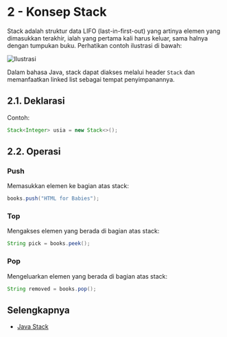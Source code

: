 # 2 - Konsep Stack

Stack adalah struktur data LIFO (last-in-first-out) yang artinya elemen yang dimasukkan terakhir, ialah yang pertama kali harus keluar, sama halnya dengan tumpukan buku. Perhatikan contoh ilustrasi di bawah:

![Ilustrasi](https://visualgo.net/img/stack_illustration.png)

Dalam bahasa Java, stack dapat diakses melalui header `Stack` dan memanfaatkan linked list sebagai tempat penyimpanannya.

## 2.1. Deklarasi

Contoh:
```java
Stack<Integer> usia = new Stack<>();
```

## 2.2. Operasi

### Push

Memasukkan elemen ke bagian atas stack:
```java
books.push("HTML for Babies");
```

### Top

Mengakses elemen yang berada di bagian atas stack:
```java
String pick = books.peek();
```

### Pop

Mengeluarkan elemen yang berada di bagian atas stack:
```java
String removed = books.pop();
```

## Selengkapnya

- [Java Stack](https://docs.oracle.com/javase/8/docs/api/java/util/Stack.html)
